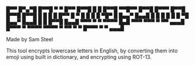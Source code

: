 
█▀▀  █▀▄▀█  █▀▀█    ▀   ▀    █▀▀  █▀▀█  █  █  █▀▀█  ▀▀█▀▀  █▀▀█  █▀▀▀  █▀▀█  █▀▀█  █▀▀█  █  █  █  █
█▀▀  █ ▀ █  █  █    █  ▀█▀   █    █▄▄▀  █▄▄█  █  █    █    █  █  █ ▀█  █▄▄▀  █▄▄█  █  █  █▀▀█  █▄▄█
▀▀▀  ▀   ▀  ▀▀▀▀  █▄█  ▀▀▀   ▀▀▀  ▀ ▀▀  ▄▄▄█  █▀▀▀    ▀    ▀▀▀▀  ▀▀▀▀  ▀ ▀▀  ▀  ▀  █▀▀▀  ▀  ▀  ▄▄▄█

Made by Sam Steel

This tool encrypts lowercase letters in English, by converting them into emoji using built in dictionary, and encrypting using ROT-13.

